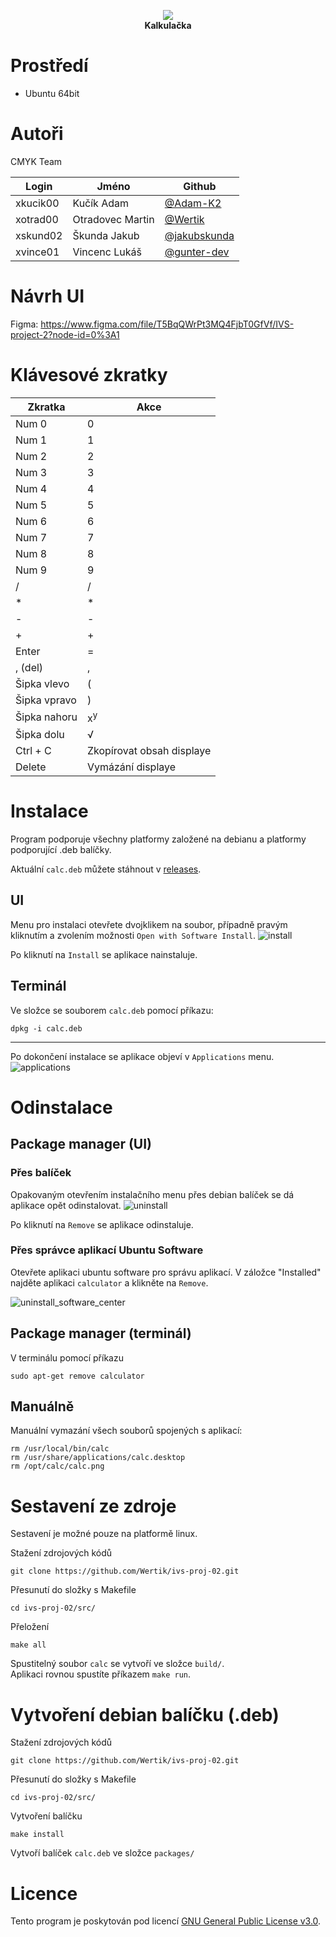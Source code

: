 <p align="center">
    <img src="./assets/icon/icon-128.png"><br />
    <b>Kalkulačka</b>
</p>

# Prostředí

- Ubuntu 64bit

# Autoři

CMYK Team

| Login | Jméno | Github |
|--|--|--|
| xkucik00 | Kučík Adam | [@Adam-K2](https://github.com/Adam-K2) |
| xotrad00 | Otradovec Martin | [@Wertik](https://github.com/Wertik) | 
| xskund02 | Škunda Jakub | [@jakubskunda](https://github.com/jakubskunda) |
| xvince01 | Vincenc Lukáš | [@gunter-dev](https://github.com/gunter-dev) |

# Návrh UI

Figma: https://www.figma.com/file/T5BqQWrPt3MQ4FjbT0GfVf/IVS-project-2?node-id=0%3A1

# Klávesové zkratky

| Zkratka | Akce |
| -- | -- |
| Num 0 | 0 |
| Num 1 | 1 |
| Num 2 | 2 |
| Num 3 | 3 |
| Num 4 | 4 |
| Num 5 | 5 |
| Num 6 | 6 |
| Num 7 | 7 |
| Num 8 | 8 |
| Num 9 | 9 |
| / | / |
| * | * |
| - | - |
| + | + |
| Enter | = |
| , (del) | , |
| Šipka vlevo | ( |
| Šipka vpravo | ) |
| Šipka nahoru | x<sup>y</sup> |
| Šipka dolu | √ |
| Ctrl + C | Zkopírovat obsah displaye |
| Delete | Vymázání displaye |

# Instalace

Program podporuje všechny platformy založené na debianu a platformy podporující .deb balíčky.

Aktuální ``calc.deb`` můžete stáhnout v [releases](https://github.com/Wertik/ivs-proj-02/releases).

## UI

Menu pro instalaci otevřete dvojklikem na soubor, případně pravým kliknutím a zvolením možnosti ``Open with Software Install``.
![install](assets/install_package.png)

Po kliknutí na ``Install`` se aplikace nainstaluje.

## Terminál

Ve složce se souborem ``calc.deb`` pomocí příkazu:
```
dpkg -i calc.deb
```

---
Po dokončení instalace se aplikace objeví v ``Applications`` menu. \
![applications](assets/applications.png)

# Odinstalace

## Package manager (UI)

### Přes balíček

Opakovaným otevřením instalačního menu přes debian balíček se dá aplikace opět odinstalovat.
![uninstall](assets/uninstall_package.png)

Po kliknutí na ``Remove`` se aplikace odinstaluje.

### Přes správce aplikací Ubuntu Software

Otevřete aplikaci ubuntu software pro správu aplikací.
V záložce "Installed" najděte aplikaci ``calculator`` a klikněte na ``Remove``.

![uninstall_software_center](assets/uninstall_software_center.png)

## Package manager (terminál)

V terminálu pomocí příkazu
```
sudo apt-get remove calculator
```

## Manuálně

Manuální vymazání všech souborů spojených s aplikací:
```
rm /usr/local/bin/calc
rm /usr/share/applications/calc.desktop
rm /opt/calc/calc.png
```

# Sestavení ze zdroje

Sestavení je možné pouze na platformě linux.

Stažení zdrojových kódů
```
git clone https://github.com/Wertik/ivs-proj-02.git
```

Přesunutí do složky s Makefile
```
cd ivs-proj-02/src/
```

Přeložení
```
make all
```

Spustitelný soubor ``calc`` se vytvoří ve složce ``build/``. \
Aplikaci rovnou spustíte příkazem ```make run```.

# Vytvoření debian balíčku (.deb)

Stažení zdrojových kódů
```
git clone https://github.com/Wertik/ivs-proj-02.git
```

Přesunutí do složky s Makefile
```
cd ivs-proj-02/src/
```

Vytvoření balíčku
```
make install
```
Vytvoří balíček ``calc.deb`` ve složce ``packages/``

# Licence

Tento program je poskytován pod licencí [GNU General Public License v3.0](LICENSE).
